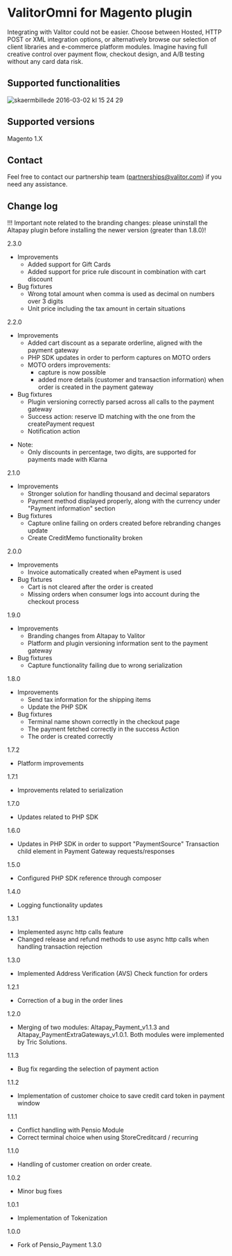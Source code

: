 # ValitorOmni for Magento plugin

Integrating with Valitor could not be easier. Choose between Hosted, HTTP POST or XML integration options, or
alternatively browse our selection of client libraries and e-commerce platform modules. Imagine having full
creative control over payment flow, checkout design, and A/B testing without any card data risk.

## Supported functionalities
![skaermbillede 2016-03-02 kl 15 24 29](https://cloud.githubusercontent.com/assets/17084032/13463104/fbd50f90-e08a-11e5-90c1-60d1ace4216a.png)

## Supported versions
Magento 1.X

## Contact
Feel free to contact our partnership team (partnerships@valitor.com) if you need any assistance.

## Change log

!!! Important note related to the branding changes: please uninstall the Altapay plugin before installing the newer version (greater than 1.8.0)!

2.3.0
- Improvements
    - Added support for Gift Cards
    - Added support for price rule discount in combination with cart discount
- Bug fixtures
    - Wrong total amount when comma is used as decimal on numbers over 3 digits
    - Unit price including the tax amount in certain situations

2.2.0
- Improvements
    - Added cart discount as a separate orderline, aligned with the payment gateway
    - PHP SDK updates in order to perform captures on MOTO orders
    - MOTO orders improvements:
    	- capture is now possible
    	- added more details (customer and transaction information) when order is created in the payment gateway
- Bug fixtures
    - Plugin versioning correctly parsed across all calls to the payment gateway
    - Success action: reserve ID matching with the one from the createPayment request
    - Notification action
* Note:
	- Only discounts in percentage, two digits, are supported for payments made with Klarna

2.1.0
- Improvements
    - Stronger solution for handling thousand and decimal separators
    - Payment method displayed properly, along with the currency under "Payment information" section
- Bug fixtures
    - Capture online failing on orders created before rebranding changes update
    - Create CreditMemo functionality broken

2.0.0
- Improvements
    - Invoice automatically created when ePayment is used
- Bug fixtures
    - Cart is not cleared after the order is created
    - Missing orders when consumer logs into account during the checkout process

1.9.0
- Improvements
    - Branding changes from Altapay to Valitor
    - Platform and plugin versioning information sent to the payment gateway
- Bug fixtures
    - Capture functionality failing due to wrong serialization

1.8.0
- Improvements
    - Send tax information for the shipping items
    - Update the PHP SDK
- Bug fixtures
    - Terminal name shown correctly in the checkout page
    - The payment fetched correctly in the success Action
    - The order is created correctly

1.7.2
- Platform improvements

1.7.1
- Improvements related to serialization

1.7.0
- Updates related to PHP SDK

1.6.0
- Updates in PHP SDK in order to support "PaymentSource" Transaction child element in Payment Gateway requests/responses

1.5.0
- Configured PHP SDK reference through composer

1.4.0
- Logging functionality updates

1.3.1
- Implemented async http calls feature
- Changed release and refund methods to use async http calls when handling transaction rejection

1.3.0
- Implemented Address Verification (AVS) Check function for orders

1.2.1
- Correction of a bug in the order lines

1.2.0
- Merging of two modules: Altapay_Payment_v1.1.3 and Altapay_PaymentExtraGateways_v1.0.1.
Both modules were implemented by Tric Solutions.

1.1.3
- Bug fix regarding the selection of payment action

1.1.2
- Implementation of customer choice to save credit card token in payment window

1.1.1
- Conflict handling with Pensio Module
- Correct terminal choice when using StoreCreditcard / recurring

1.1.0
 - Handling of customer creation on order create.

1.0.2
- Minor bug fixes

1.0.1
 - Implementation of Tokenization

1.0.0
 - Fork of Pensio_Payment 1.3.0
